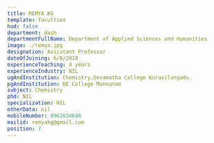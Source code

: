 ```yaml
---
title: REMYA KG
template: faculties
hod: false
department: dash
departmentFullName: Department of Applied Sciences and Humanities
image: ./remya.jpg
designation: Assistant Professor
dateOfJoining: 6/8/2018
experienceTeaching: 4 years
experienceIndustry: NIL
ugAndInstitution: Chemistry,Devamatha College Kuravilangadu.
pgAndInstitution: KE College Mannanam
subject: Chemistry
phd: NIL
specialization: NIL
otherData: nil
mobileNumber: 9961634646
mailid: remyakg@gmail.com
position: 7
---
```

